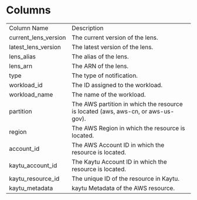 # Columns  

<table>
	<tr><td>Column Name</td><td>Description</td></tr>
	<tr><td>current_lens_version</td><td>The current version of the lens.</td></tr>
	<tr><td>latest_lens_version</td><td>The latest version of the lens.</td></tr>
	<tr><td>lens_alias</td><td>The alias of the lens.</td></tr>
	<tr><td>lens_arn</td><td>The ARN of the lens.</td></tr>
	<tr><td>type</td><td>The type of notification.</td></tr>
	<tr><td>workload_id</td><td>The ID assigned to the workload.</td></tr>
	<tr><td>workload_name</td><td>The name of the workload.</td></tr>
	<tr><td>partition</td><td>The AWS partition in which the resource is located (aws, aws-cn, or aws-us-gov).</td></tr>
	<tr><td>region</td><td>The AWS Region in which the resource is located.</td></tr>
	<tr><td>account_id</td><td>The AWS Account ID in which the resource is located.</td></tr>
	<tr><td>kaytu_account_id</td><td>The Kaytu Account ID in which the resource is located.</td></tr>
	<tr><td>kaytu_resource_id</td><td>The unique ID of the resource in Kaytu.</td></tr>
	<tr><td>kaytu_metadata</td><td>kaytu Metadata of the AWS resource.</td></tr>
</table>